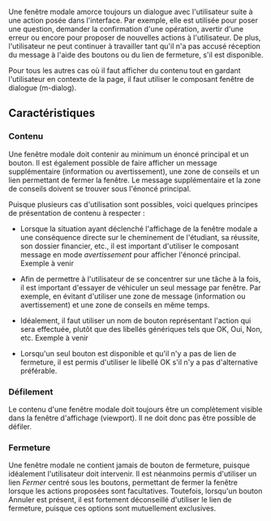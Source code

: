 Une fenêtre modale amorce toujours un dialogue avec l'utilisateur suite à une action posée dans l'interface. Par exemple, elle est utilisée pour poser une question, demander la confirmation d'une opération, avertir d'une erreur ou encore pour proposer de nouvelles actions à l'utilisateur. De plus, l'utilisateur ne peut continuer à travailler tant qu'il n'a pas accusé réception du message à l'aide des boutons ou du lien de fermeture, s'il est disponible.

Pour tous les autres cas où il faut afficher du contenu tout en gardant l'utilisateur en contexte de la page, il faut utiliser le composant <modul-go name="m-dialog">fenêtre de dialogue</modul-go> (m-dialog).

</modul-do>

## Caractéristiques
### Contenu
Une fenêtre modale doit contenir au minimum un énoncé principal et un bouton. Il est également possible de faire afficher un message supplémentaire (information ou avertissement), une zone de conseils et un lien permettant de fermer la fenêtre. Le message supplémentaire et la zone de conseils doivent se trouver sous l'énoncé principal.

Puisque plusieurs cas d'utilisation sont possibles, voici quelques principes de présentation de contenu à respecter :
* Lorsque la situation ayant déclenché l'affichage de la fenêtre modale a une conséquence directe sur le cheminement de l'étudiant, sa réussite, son dossier financier, etc., il est important d'utiliser le composant <modul-go name="m-message">message</modul-go> en mode *avertissement* pour afficher l'énoncé principal.
<m-message class="m-u--margin-top" skin="light" state="information">Exemple à venir</m-message>

* Afin de permettre à l'utilisateur de se concentrer sur une tâche à la fois, il est important d'essayer de véhiculer un seul message par fenêtre. Par exemple, en évitant d'utiliser une zone de message (information ou avertissement) et une zone de conseils en même temps.
* Idéalement, il faut utiliser un nom de bouton représentant l'action qui sera effectuée, plutôt que des libellés génériques tels que OK, Oui, Non, etc.
<m-message class="m-u--margin-top" skin="light" state="information">Exemple à venir</m-message>

* Lorsqu'un seul bouton est disponible et qu'il n'y a pas de lien de fermeture, il est permis d'utiliser le libellé OK s'il n'y a pas d'alternative préférable.

### Défilement
Le contenu d'une fenêtre modale doit toujours être un complètement visible dans la fenêtre d'affichage (viewport). Il ne doit donc pas être possible de défiler.

### Fermeture
Une fenêtre modale ne contient jamais de bouton de fermeture, puisque idéalement l'utilisateur doit intervenir. Il est néanmoins permis d'utiliser un lien *Fermer* centré sous les boutons, permettant de fermer la fenêtre lorsque les actions proposées sont facultatives. Toutefois, lorsqu'un bouton Annuler est présent, il est fortement déconseillé d'utiliser le lien de fermeture, puisque ces options sont mutuellement exclusives.
